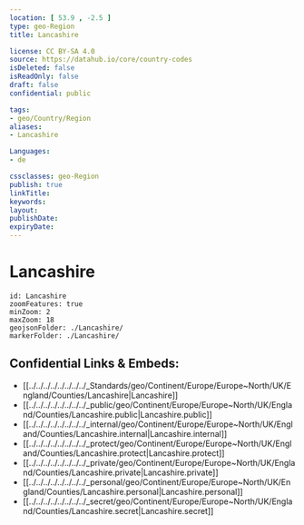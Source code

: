 ```yaml
---
location: [ 53.9 , -2.5 ] 
type: geo-Region
title: Lancashire

license: CC BY-SA 4.0
source: https://datahub.io/core/country-codes
isDeleted: false
isReadOnly: false
draft: false
confidential: public

tags:
- geo/Country/Region
aliases:
- Lancashire

Languages:
- de

cssclasses: geo-Region
publish: true
linkTitle: 
keywords: 
layout: 
publishDate: 
expiryDate: 
---
```


# Lancashire

```leaflet
id: Lancashire
zoomFeatures: true 
minZoom: 2 
maxZoom: 18
geojsonFolder: ./Lancashire/
markerFolder: ./Lancashire/
```


## Confidential Links & Embeds: 
- [[../../../../../../../../_Standards/geo/Continent/Europe/Europe~North/UK/England/Counties/Lancashire|Lancashire]] 
- [[../../../../../../../../_public/geo/Continent/Europe/Europe~North/UK/England/Counties/Lancashire.public|Lancashire.public]] 
- [[../../../../../../../../_internal/geo/Continent/Europe/Europe~North/UK/England/Counties/Lancashire.internal|Lancashire.internal]] 
- [[../../../../../../../../_protect/geo/Continent/Europe/Europe~North/UK/England/Counties/Lancashire.protect|Lancashire.protect]] 
- [[../../../../../../../../_private/geo/Continent/Europe/Europe~North/UK/England/Counties/Lancashire.private|Lancashire.private]] 
- [[../../../../../../../../_personal/geo/Continent/Europe/Europe~North/UK/England/Counties/Lancashire.personal|Lancashire.personal]] 
- [[../../../../../../../../_secret/geo/Continent/Europe/Europe~North/UK/England/Counties/Lancashire.secret|Lancashire.secret]] 

